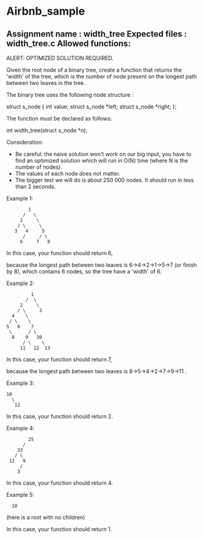 # Airbnb_sample

Assignment name  : width_tree
Expected files   : width_tree.c
Allowed functions:
--------------------------------------------------------------------------------

ALERT: OPTIMIZED SOLUTION REQUIRED.

Given the root node of a binary tree, create a function that returns the
'width' of the tree, which is the number of node present on the longest
path between two leaves in the tree.

The binary tree uses the following node structure :

struct s_node
{
	int value;
	struct s_node *left;
	struct s_node *right;
};

The function must be declared as follows:

int	width_tree(struct s_node *n);

Consideration:

- Be careful: the naive solution won't work on our big input, you have to find
an optimized solution which will run in O(N) time (where N is the number of nodes).
- The values of each node does not matter.
- The bigger test we will do is about 250 000 nodes. It should run in less
than 2 seconds.

Example 1:
```
        1
      /   \
     2     \
    / \     \
   3   4     5
      /     / \
     6     7   8
```

In this case, your function should return 6,

because the longest path between two leaves is 6->4->2->1->5->7 (or finish by 8),
which contains 6 nodes, so the tree have a 'width' of 6.

Example 2:
```
         1
       /  \
     2     \
    / \     3
  4    \
 / \    \
5   6    7
 \      / \
  8    9   10
      / \    \
     11   12  13
```
In this case, your function should return 7,

because the longest path between two leaves is 8->5->4->2->7->9->11 .

Example 3:
```
10
  \
   12
```
In this case, your function should return 2.

Example 4:
```
        25
      /
    33
   / \
 12   9
     /
    3
```
In this case, your function should return 4.

Example 5:
```
  10
```
(here is a root with no children)

In this case, your function should return 1.
